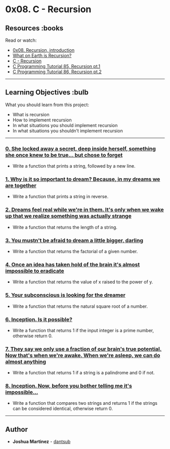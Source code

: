 # 0x08. C - Recursion

## Resources :books

Read or watch:

* [0x08. Recursion, introduction](https://intranet.hbtn.io/rltoken/TyF30-HK-9ZaC_Ix-2TGvQ)
* [What on Earth is Recursion?](https://intranet.hbtn.io/rltoken/2EGCEPVnMI-2DHexDv_eog)
* [C - Recursion](https://intranet.hbtn.io/rltoken/hVLQFbmh7l9Fb6TKZpPHUg)
* [C Programming Tutorial 85, Recursion pt.1](https://intranet.hbtn.io/rltoken/MvRHIlpXvInQh0e6yegKkg)
* [C Programming Tutorial 86, Recursion pt.2](https://intranet.hbtn.io/rltoken/CYd7QYGpVE_TmfjRJwZOwg)

---

## Learning Objectives :bulb

What you should learn from this project:

* What is recursion
* How to implement recursion
* In what situations you should implement recursion
* In what situations you shouldn’t implement recursion

---

### [0. She locked away a secret, deep inside herself, something she once knew to be true... but chose to forget](./0-puts_recursion.c)

* Write a function that prints a string, followed by a new line.

### [1. Why is it so important to dream? Because, in my dreams we are together](./1-print_rev_recursion.c)

* Write a function that prints a string in reverse.

### [2. Dreams feel real while we're in them. It's only when we wake up that we realize something was actually strange](./2-strlen_recursion.c)

* Write a function that returns the length of a string.

### [3. You mustn't be afraid to dream a little bigger, darling](./3-factorial.c)

* Write a function that returns the factorial of a given number.

### [4. Once an idea has taken hold of the brain it's almost impossible to eradicate](./4-pow_recursion.c)

* Write a function that returns the value of x raised to the power of y.

### [5. Your subconscious is looking for the dreamer](./5-sqrt_recursion.c)

* Write a function that returns the natural square root of a number.

### [6. Inception. Is it possible?](./6-is_prime_number.c)

* Write a function that returns 1 if the input integer is a prime number, otherwise return 0.

### [7. They say we only use a fraction of our brain's true potential. Now that's when we're awake. When we're asleep, we can do almost anything](./7-is_palindrome.c)

* Write a function that returns 1 if a string is a palindrome and 0 if not.

### [8. Inception. Now, before you bother telling me it's impossible...](./100-wildcmp.c)

* Write a function that compares two strings and returns 1 if the strings can be considered identical, otherwise return 0.

---

## Author

* **Joshua Martinez** - [dantsub](https://github.com/dantsub)
